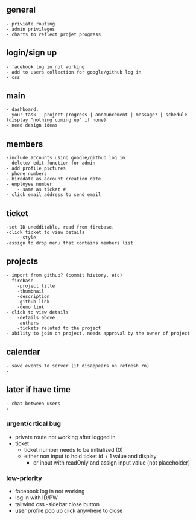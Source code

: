 ## general 
    - priviate routing 
    - admin privileges
    - charts to reflect projet progress


## login/sign up
    - facebook log in not working 
    - add to users collection for google/github log in 
    - css 

## main 
    - dashboard. 
    - your task | project progress | announcement | message? | schedule (display "nothing coming up" if none)
    - need design ideas 

## members 
    -include accounts using google/github log in 
    - delete/ edit function for admin 
    - add profile pictures
    - phone numbers
    - hiredate as account creation date
    - employee number 
        - same as ticket #
    - click email address to send email

## ticket 
    -set ID unedditable, read from firebase. 
    -click ticket to view details 
        --style
    -assign to drop menu that contains members list 

## projects 
    - import from github? (commit history, etc)
    - firebase 
        -project title 
        -thumbnail
        -description
        -github link
        -demo link
    - click to view details 
        -details above 
        -authors 
        -tickets related to the project
    - ability to join on project, needs approval by the owner of project

## calendar 
    - save events to server (it disappears on refresh rn)
    -


## later if have time 
    - chat between users 
    -


### urgent/crtical bug
- private route not working after logged in 
- ticket 
    - ticket number needs to be initialized (0)
    - either non input to hold ticket id + 1 value and display
        - or  input with readOnly and assign input value (not placeholder)
        
### low-priority 
- facebook log in not working 
- log in with ID/PW
- tailwind css
    -sidebar close button
- user profile pop up click anywhere to close 

